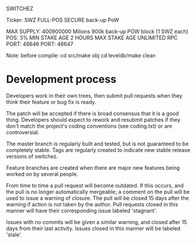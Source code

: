 SWITCHEZ

Ticker: SWZ
FULL-POS
SECURE back-up PoW 

MAX SUPPLY: 400900000 Milions
900k back-up POW block (1 SWZ each) 
POS: 3%
MIN STAKE AGE 2 HOURS
MAX STAKE AGE UNLIMITED
RPC PORT: 46646
PORT: 46647

Note: before compile: cd src/make obj  cd leveldb/make clean






Development process
===========================

Developers work in their own trees, then submit pull requests when
they think their feature or bug fix is ready.

The patch will be accepted if there is broad consensus that it is a
good thing.  Developers should expect to rework and resubmit patches
if they don't match the project's coding conventions (see coding.txt)
or are controversial.

The master branch is regularly built and tested, but is not guaranteed
to be completely stable. Tags are regularly created to indicate new
stable release versions of switchez.

Feature branches are created when there are major new features being
worked on by several people.

From time to time a pull request will become outdated. If this occurs, and
the pull is no longer automatically mergeable; a comment on the pull will
be used to issue a warning of closure. The pull will be closed 15 days
after the warning if action is not taken by the author. Pull requests closed
in this manner will have their corresponding issue labeled 'stagnant'.

Issues with no commits will be given a similar warning, and closed after
15 days from their last activity. Issues closed in this manner will be 
labeled 'stale'.

